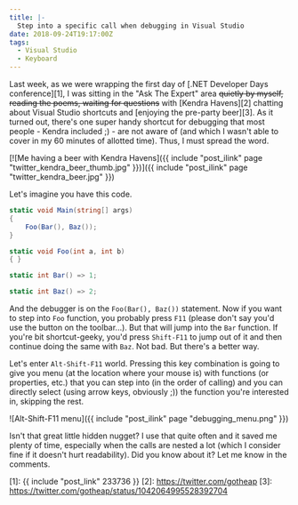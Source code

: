 ```yaml
---
title: |-
  Step into a specific call when debugging in Visual Studio
date: 2018-09-24T19:17:00Z
tags:
  - Visual Studio
  - Keyboard
---
```

Last week, as we were wrapping the first day of [.NET Developer Days conference][1], I was sitting in the "Ask The Expert" area ~~quietly by myself, reading the poems, waiting for questions~~ with [Kendra Havens][2] chatting about Visual Studio shortcuts and [enjoying the pre-party beer][3]. As it turned out, there's one super handy shortcut for debugging that most people - Kendra included ;) - are not aware of (and which I wasn't able to cover in my 60 minutes of allotted time). Thus, I must spread the word.

<!-- excerpt -->

[![Me having a beer with Kendra Havens]({{ include "post_ilink" page "twitter_kendra_beer_thumb.jpg" }})]({{ include "post_ilink" page "twitter_kendra_beer.jpg" }})

Let's imagine you have this code.

```csharp
static void Main(string[] args)
{
	Foo(Bar(), Baz());
}

static void Foo(int a, int b)
{ }

static int Bar() => 1;

static int Baz() => 2;
```

And the debugger is on the `Foo(Bar(), Baz())` statement. Now if you want to step into `Foo` function, you probably press `F11` (please don't say you'd use the button on the toolbar...). But that will jump into the `Bar` function. If you're bit shortcut-geeky, you'd press `Shift-F11` to jump out of it and then continue doing the same with `Baz`. Not bad. But there's a better way.

Let's enter `Alt-Shift-F11` world. Pressing this key combination is going to give you menu (at the location where your mouse is) with functions (or properties, etc.) that you can step into (in the order of calling) and you can directly select (using arrow keys, obviously ;)) the function you're interested in, skipping the rest.

![Alt-Shift-F11 menu]({{ include "post_ilink" page "debugging_menu.png" }}) 

Isn't that great little hidden nugget? I use that quite often and it saved me plenty of time, especially when the calls are nested a lot (which I consider fine if it doesn't hurt readability). Did you know about it? Let me know in the comments.

[1]: {{ include "post_link" 233736 }}
[2]: https://twitter.com/gotheap
[3]: https://twitter.com/gotheap/status/1042064995528392704